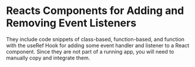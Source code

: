 # Reacts Components for Adding and Removing Event Listeners 

They include code snippets of class-based, function-based, and function with the useRef Hook for adding some event handler and listener to a React component. Since they are not part of a running app, you will need to manually copy and integrate them. 